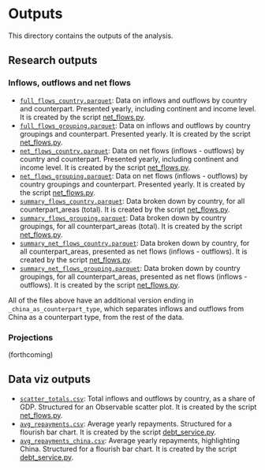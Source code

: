 # Outputs

This directory contains the outputs of the analysis.


## Research outputs

### Inflows, outflows and net flows

- [`full_flows_country.parquet`](full_flows_country.parquet): Data on inflows and outflows by country and
counterpart. Presented yearly, including continent and income level.
It is created by the script [net_flows.py](../scripts/analysis/net_flows.py).
- [`full_flows_grouping.parquet`](full_flows_country.parquet): Data on inflows and outflows by country groupings and
counterpart. Presented yearly.
It is created by the script [net_flows.py](../scripts/analysis/net_flows.py).
- [`net_flows_country.parquet`](full_flows_country.parquet): Data on net flows (inflows - outflows) by country and
counterpart. Presented yearly, including continent and income level.
It is created by the script [net_flows.py](../scripts/analysis/net_flows.py).
- [`net_flows_grouping.parquet`](full_flows_country.parquet): Data on net flows (inflows - outflows) by country groupings and
counterpart. Presented yearly.
It is created by the script [net_flows.py](../scripts/analysis/net_flows.py).
- [`summary_flows_country.parquet`](summary_flows_country.parquet): Data broken down by country, for all counterpart_areas (total). 
It is created by the script [net_flows.py](../scripts/analysis/net_flows.py).
- [`summary_flows_grouping.parquet`](summary_flows_grouping.parquet): Data broken down by country groupings, 
for all counterpart_areas (total). 
It is created by the script [net_flows.py](../scripts/analysis/net_flows.py).
- [`summary_net_flows_country.parquet`](summary_net_flows_country.parquet): Data broken down by country, for all counterpart_areas, 
presented as net flows (inflows - outflows). It is created by the script [net_flows.py](../scripts/analysis/net_flows.py).
- [`summary_net_flows_grouping.parquet`](summary_net_flows_grouping.parquet): Data broken down by country groupings,
for all counterpart_areas, presented as net flows (inflows - outflows). 
It is created by the script [net_flows.py](../scripts/analysis/net_flows.py).

All of the files above have an additional version ending in `_china_as_counterpart_type`, which
separates inflows and outflows from China as a counterpart type, from the rest of the data.

### Projections
(forthcoming)


## Data viz outputs
- [`scatter_totals.csv`](scatter_totals.csv): Total inflows and outflows by country, as a share of GDP.
  Structured for an Observable scatter plot. It is created by the script [net_flows.py](../scripts/analysis/net_flows.py).
- [`avg_repayments.csv`](avg_repayments.csv): Average yearly repayments. Structured for a flourish
  bar chart. It is created by the script [debt_service.py](../scripts/analysis/debt_service.py).
- [`avg_repayments_china.csv`](avg_repayments.csv): Average yearly repayments, highlighting China.
  Structured for a flourish bar chart. It is created by the script [debt_service.py](../scripts/analysis/debt_service.py).
